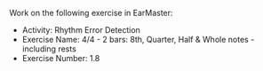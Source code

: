 Work on the following exercise in EarMaster:
- Activity: Rhythm Error Detection
- Exercise Name: 4/4 - 2 bars: 8th, Quarter, Half & Whole notes - including rests
- Exercise Number: 1.8
